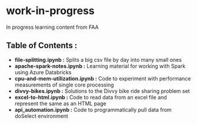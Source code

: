 # work-in-progress
In progress learning content from FAA

## **Table of Contents :**
* **file-splitting.ipynb :** Splits a big csv file by day into many small ones 
* **apache-spark-notes.ipynb :** Learning material for working with Spark using Azure Databricks
* **cpu-and-mem-utilization.ipynb :** Code to experiment with performance measurements of single core processing 
* **divvy-bikes.ipynb :** Solutions to the Divvy bike ride sharing problem set
* **excel-to-html.ipynb :** Code to read data from an excel file and represent the same as an HTML page
* **api_automation.ipynb :** Code to programmatically pull data from doSelect environment